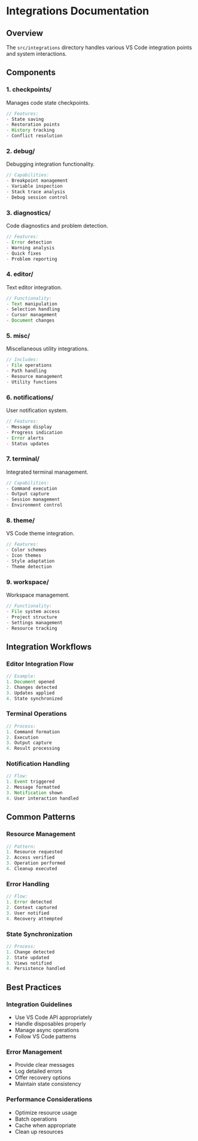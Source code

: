 # Integrations Documentation

## Overview
The `src/integrations` directory handles various VS Code integration points and system interactions.

## Components

### 1. checkpoints/
Manages code state checkpoints.
```typescript
// Features:
- State saving
- Restoration points
- History tracking
- Conflict resolution
```

### 2. debug/
Debugging integration functionality.
```typescript
// Capabilities:
- Breakpoint management
- Variable inspection
- Stack trace analysis
- Debug session control
```

### 3. diagnostics/
Code diagnostics and problem detection.
```typescript
// Features:
- Error detection
- Warning analysis
- Quick fixes
- Problem reporting
```

### 4. editor/
Text editor integration.
```typescript
// Functionality:
- Text manipulation
- Selection handling
- Cursor management
- Document changes
```

### 5. misc/
Miscellaneous utility integrations.
```typescript
// Includes:
- File operations
- Path handling
- Resource management
- Utility functions
```

### 6. notifications/
User notification system.
```typescript
// Features:
- Message display
- Progress indication
- Error alerts
- Status updates
```

### 7. terminal/
Integrated terminal management.
```typescript
// Capabilities:
- Command execution
- Output capture
- Session management
- Environment control
```

### 8. theme/
VS Code theme integration.
```typescript
// Features:
- Color schemes
- Icon themes
- Style adaptation
- Theme detection
```

### 9. workspace/
Workspace management.
```typescript
// Functionality:
- File system access
- Project structure
- Settings management
- Resource tracking
```

## Integration Workflows

### Editor Integration Flow
```typescript
// Example:
1. Document opened
2. Changes detected
3. Updates applied
4. State synchronized
```

### Terminal Operations
```typescript
// Process:
1. Command formation
2. Execution
3. Output capture
4. Result processing
```

### Notification Handling
```typescript
// Flow:
1. Event triggered
2. Message formatted
3. Notification shown
4. User interaction handled
```

## Common Patterns

### Resource Management
```typescript
// Pattern:
1. Resource requested
2. Access verified
3. Operation performed
4. Cleanup executed
```

### Error Handling
```typescript
// Flow:
1. Error detected
2. Context captured
3. User notified
4. Recovery attempted
```

### State Synchronization
```typescript
// Process:
1. Change detected
2. State updated
3. Views notified
4. Persistence handled
```

## Best Practices

### Integration Guidelines
- Use VS Code API appropriately
- Handle disposables properly
- Manage async operations
- Follow VS Code patterns

### Error Management
- Provide clear messages
- Log detailed errors
- Offer recovery options
- Maintain state consistency

### Performance Considerations
- Optimize resource usage
- Batch operations
- Cache when appropriate
- Clean up resources
